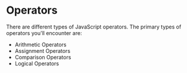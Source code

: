 # Operators

There are different types of JavaScript operators. The primary types of operators you'll encounter are:

- Arithmetic Operators
- Assignment Operators
- Comparison Operators
- Logical Operators
